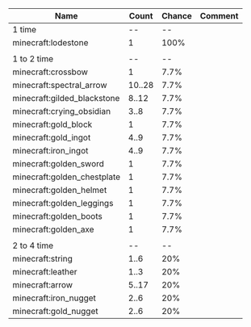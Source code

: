 | Name                        | Count  | Chance | Comment |
| --------------------------- | ------ | ------ | ------- |
| 1 time                      |     -- |     -- |         |
| minecraft:lodestone         |      1 |   100% |         |
|                             |        |        |         |
| 1 to 2 time                 |     -- |     -- |         |
| minecraft:crossbow          |      1 |   7.7% |         |
| minecraft:spectral_arrow    | 10..28 |   7.7% |         |
| minecraft:gilded_blackstone |  8..12 |   7.7% |         |
| minecraft:crying_obsidian   |   3..8 |   7.7% |         |
| minecraft:gold_block        |      1 |   7.7% |         |
| minecraft:gold_ingot        |   4..9 |   7.7% |         |
| minecraft:iron_ingot        |   4..9 |   7.7% |         |
| minecraft:golden_sword      |      1 |   7.7% |         |
| minecraft:golden_chestplate |      1 |   7.7% |         |
| minecraft:golden_helmet     |      1 |   7.7% |         |
| minecraft:golden_leggings   |      1 |   7.7% |         |
| minecraft:golden_boots      |      1 |   7.7% |         |
| minecraft:golden_axe        |      1 |   7.7% |         |
|                             |        |        |         |
| 2 to 4 time                 |     -- |     -- |         |
| minecraft:string            |   1..6 |    20% |         |
| minecraft:leather           |   1..3 |    20% |         |
| minecraft:arrow             |  5..17 |    20% |         |
| minecraft:iron_nugget       |   2..6 |    20% |         |
| minecraft:gold_nugget       |   2..6 |    20% |         |
